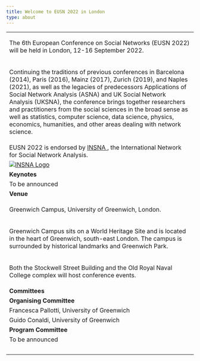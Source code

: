 ```yaml
---
title: Welcome to EUSN 2022 in London
type: about
---
```


  <table>
  <tr>
    <td><p align="left">The 6th European Conference on Social Networks (EUSN 2022) will be held in London, 12-16 September 2022.</p></td>
  </tr>
    <tr>
    <td><p align="left">Continuing the traditions of previous conferences in Barcelona (2014), Paris (2016), Mainz (2017), Zurich (2019), and Naples (2021), as well as the legacies of predecessors Applications of Social Network Analysis (ASNA) and UK Social Network Analysis (UKSNA), the conference brings together researchers and practitioners from the social sciences in the broad sense as well as statistics, computer science, data science, physics, economics, humanities, and other areas dealing with network science. </p></td>
  </tr>
   <tr>
    <td>EUSN 2022 is endorsed by <a title="INSNA" href="https://www.insna.org/" target="_blank" >INSNA </a>, the International Network for Social Network Analysis.</td>
  </tr>
     <tr>
    <td><a title="INSNA" href="https://www.insna.org/" target="_blank" > <img class="my-12 max-w-full mx-auto" src="/img/INSNA_logo.png" alt="INSNA Logo"></a></td>
  </tr>
       <tr>
    <td><b>Keynotes</b></td>
  </tr>
   <tr>
    <td>To be announced</td>
  </tr>
  <tr>
    <td><b>Venue</b></td>
  </tr>
   <tr>
    <td><p align="left">Greenwich Campus, University of Greenwich, London.</p></td>
  </tr>
   <tr>
    <td><p align="left">Greenwich Campus sits on a World Heritage Site and is located in the heart of Greenwich, south-east London. The campus is surrounded by historical landmarks and Greenwich Park.</p></td>
  </tr>
     <tr>
    <td><p align="left">Both the Stockwell Street Building and the Old Royal Naval College complex will host conference events.</p></td>
  </tr>
    <tr>
    <td><b>Committees</b></td>
  </tr>
   <tr>
    <td><b>Organising Committee</b></td>
  </tr>
   <tr>
    <td> Francesca Pallotti, University of Greenwich</td>
  </tr>
   </tr>
   <tr>
    <td> Guido Conaldi, University of Greenwich</td>
   </tr>
     <tr>
    <td><b>Program Committee</b></td>
  </tr>
       <tr>
    <td>To be announced</td>
  </tr>
    <tr>
    <td><br></td>
  </tr>
</table>      


